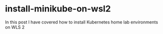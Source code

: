 # install-minikube-on-wsl2
In this post I have covered how to install  Kubernetes home lab environments on WLS 2
